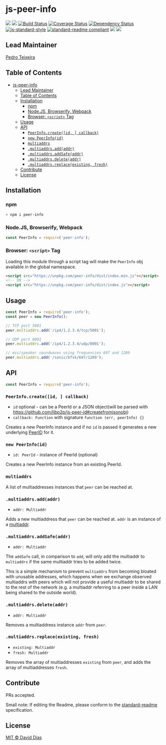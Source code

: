 # js-peer-info

[![](https://img.shields.io/badge/made%20by-Protocol%20Labs-blue.svg?style=flat-square)](http://ipn.io)
[![](https://img.shields.io/badge/freenode-%23ipfs-blue.svg?style=flat-square)](http://webchat.freenode.net/?channels=%23ipfs)
[![Build Status](https://travis-ci.org/libp2p/js-peer-info.svg?style=flat-square)](https://travis-ci.org/libp2p/js-peer-info)
[![Coverage Status](https://coveralls.io/repos/github/libp2p/js-peer-info/badge.svg?branch=master)](https://coveralls.io/github/libp2p/js-peer-info?branch=master)
[![Dependency Status](https://david-dm.org/libp2p/js-peer-info.svg?style=flat-square)](https://david-dm.org/libp2p/js-peer-info)
[![js-standard-style](https://img.shields.io/badge/code%20style-standard-brightgreen.svg?style=flat-square)](https://github.com/feross/standard)
[![standard-readme compliant](https://img.shields.io/badge/standard--readme-OK-green.svg?style=flat-square)](https://github.com/RichardLitt/standard-readme)
![](https://img.shields.io/badge/npm-%3E%3D3.0.0-orange.svg?style=flat-square)
![](https://img.shields.io/badge/Node.js-%3E%3D6.0.0-orange.svg?style=flat-square)

## Lead Maintainer

[Pedro Teixeira](https://github.com/pgte)

## Table of Contents

- [js-peer-info](#js-peer-info)
  - [Lead Maintainer](#lead-maintainer)
  - [Table of Contents](#table-of-contents)
  - [Installation](#installation)
    - [npm](#npm)
    - [Node.JS, Browserify, Webpack](#nodejs-browserify-webpack)
    - [Browser: `<script>` Tag](#browser-script-tag)
  - [Usage](#usage)
  - [API](#api)
    - [`PeerInfo.create([id, ] callback)`](#peerinfocreateid--callback)
    - [`new PeerInfo(id)`](#new-peerinfoid)
    - [`multiaddrs`](#multiaddrs)
    - [`.multiaddrs.add(addr)`](#multiaddrsaddaddr)
    - [`.multiaddrs.addSafe(addr)`](#multiaddrsaddsafeaddr)
    - [`.multiaddrs.delete(addr)`](#multiaddrsdeleteaddr)
    - [`.multiaddrs.replace(existing, fresh)`](#multiaddrsreplaceexisting-fresh)
  - [Contribute](#contribute)
  - [License](#license)

## Installation

### npm

```sh
> npm i peer-info
```

### Node.JS, Browserify, Webpack

```js
const PeerInfo = require('peer-info');
```

### Browser: `<script>` Tag

Loading this module through a script tag will make the `PeerInfo` obj available in the global namespace.

```html
<script src="https://unpkg.com/peer-info/dist/index.min.js"></script>
<!-- OR -->
<script src="https://unpkg.com/peer-info/dist/index.js"></script>
```

## Usage

```js
const PeerInfo = require('peer-info');
const peer = new PeerInfo();

// TCP port 5001
peer.multiaddrs.add('/ip4/1.2.3.4/tcp/5001');

// UDP port 8001
peer.multiaddrs.add('/ip4/1.2.3.4/udp/8001');

// mic/speaker soundwaves using frequencies 697 and 1209
peer.multiaddrs.add('/sonic/bfsk/697/1209');
```

## API

```js
const PeerInfo = require('peer-info');
```

### `PeerInfo.create([id, ] callback)`

- `id` optional - can be a PeerId or a JSON object(will be parsed with https://github.com/libp2p/js-peer-id#createfromjsonobj)
- `callback: Function` with signature `function (err, peerInfo) {}`

Creates a new PeerInfo instance and if no `id` is passed it
generates a new underlying [PeerID](https://github.com/libp2p/js-peer-id)
for it.

### `new PeerInfo(id)`

- `id: PeerId` - instance of PeerId (optional)

Creates a new PeerInfo instance from an existing PeerId.

### `multiaddrs`

A list of multiaddresses instances that `peer` can be reached at.

### `.multiaddrs.add(addr)`

- `addr: Multiaddr`

Adds a new multiaddress that `peer` can be reached at. `addr` is an instance of
a [multiaddr](https://github.com/multiformats/js-multiaddr).

### `.multiaddrs.addSafe(addr)`

- `addr: Multiaddr`

The `addSafe` call, in comparison to `add`, will only add the multiaddr to
`multiaddrs` if the same multiaddr tries to be added twice.

This is a simple mechanism to prevent `multiaddrs` from becoming bloated with
unusable addresses, which happens when we exchange observed multiaddrs with
peers which will not provide a useful multiaddr to be shared to the rest of the
network (e.g. a multiaddr referring to a peer inside a LAN being shared to the
outside world).

### `.multiaddrs.delete(addr)`

- `addr: Multiaddr`

Removes a multiaddress instance `addr` from `peer`.

### `.multiaddrs.replace(existing, fresh)`

- `existing: Multiaddr`
- `fresh: Multiaddr`

Removes the array of multiaddresses `existing` from `peer`, and adds the array
of multiaddresses `fresh`.

## Contribute

PRs accepted.

Small note: If editing the Readme, please conform to the [standard-readme](https://github.com/RichardLitt/standard-readme) specification.

## License

[MIT © David Dias](LICENSE)
